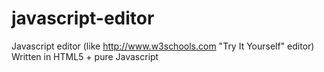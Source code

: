 # javascript-editor
Javascript editor (like http://www.w3schools.com "Try It Yourself" editor)  
Written in HTML5 + pure Javascript
